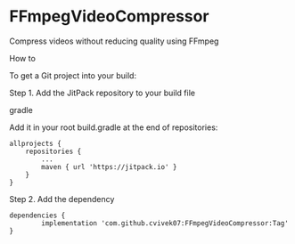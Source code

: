 # FFmpegVideoCompressor
Compress videos without reducing quality using FFmpeg


How to

To get a Git project into your build:

Step 1. Add the JitPack repository to your build file

gradle

Add it in your root build.gradle at the end of repositories:


	allprojects {
		repositories {
			...
			maven { url 'https://jitpack.io' }
		}
	}
	
  
  Step 2. Add the dependency

	dependencies {
	        implementation 'com.github.cvivek07:FFmpegVideoCompressor:Tag'
	}

